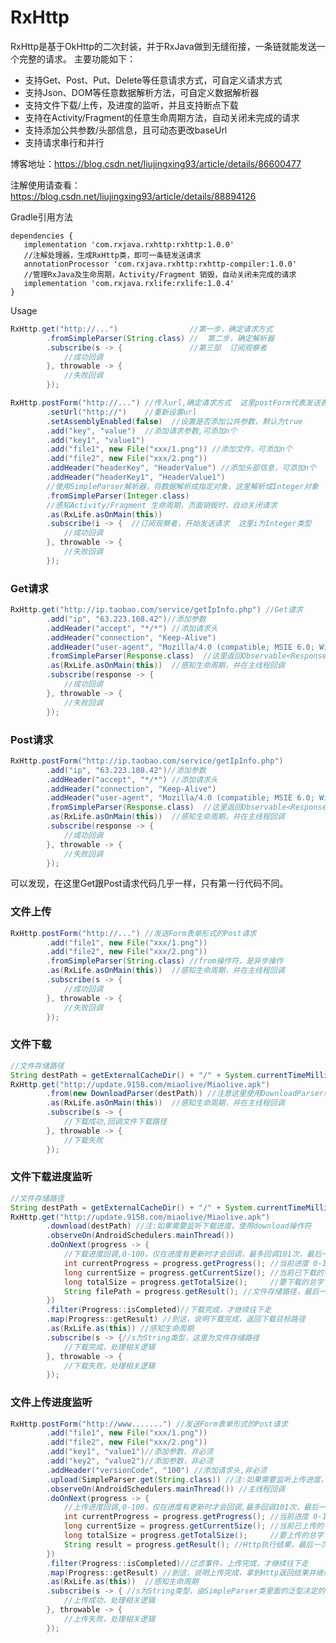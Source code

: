 # RxHttp
RxHttp是基于OkHttp的二次封装，并于RxJava做到无缝衔接，一条链就能发送一个完整的请求。
主要功能如下：
 - 支持Get、Post、Put、Delete等任意请求方式，可自定义请求方式
 - 支持Json、DOM等任意数据解析方法，可自定义数据解析器
 - 支持文件下载/上传，及进度的监听，并且支持断点下载
 - 支持在Activity/Fragment的任意生命周期方法，自动关闭未完成的请求
 - 支持添加公共参数/头部信息，且可动态更改baseUrl
 - 支持请求串行和并行

博客地址：https://blog.csdn.net/liujingxing93/article/details/86600477

注解使用请查看：https://blog.csdn.net/liujingxing93/article/details/88894126

Gradle引用方法

    dependencies {
       implementation 'com.rxjava.rxhttp:rxhttp:1.0.0'
       //注解处理器，生成RxHttp类，即可一条链发送请求
       annotationProcessor 'com.rxjava.rxhttp:rxhttp-compiler:1.0.0'
       //管理RxJava及生命周期，Activity/Fragment 销毁，自动关闭未完成的请求
       implementation 'com.rxjava.rxlife:rxlife:1.0.4'
    }

Usage

```java
RxHttp.get("http://...")                //第一步，确定请求方式
        .fromSimpleParser(String.class) //  第二步，确定解析器
        .subscribe(s -> {               //第三部  订阅观察者
            //成功回调
        }, throwable -> {
            //失败回调
        });
```
```java
RxHttp.postForm("http://...") //传入url,确定请求方式  这里postForm代表发送表单形式的Post请求
        .setUrl("http://")    //重新设置url
        .setAssemblyEnabled(false)  //设置是否添加公共参数，默认为true
        .add("key", "value")  //添加请求参数,可添加n个
        .add("key1", "value1") 
        .add("file1", new File("xxx/1.png")) //添加文件，可添加n个
        .add("file2", new File("xxx/2.png"))
        .addHeader("headerKey", "HeaderValue") //添加头部信息，可添加n个
        .addHeader("headerKey1", "HeaderValue1")
        //使用SimpleParser解析器，将数据解析成指定对象，这里解析成Integer对象
        .fromSimpleParser(Integer.class)   
        //感知Activity/Fragment 生命周期，页面销毁时，自动关闭请求
        .as(RxLife.asOnMain(this)) 
        .subscribe(i -> {  //订阅观察者，开始发送请求  这里i为Integer类型
            //成功回调
        }, throwable -> {
            //失败回调
        });
```

### Get请求
```java
RxHttp.get("http://ip.taobao.com/service/getIpInfo.php") //Get请求
        .add("ip", "63.223.108.42")//添加参数
        .addHeader("accept", "*/*") //添加请求头
        .addHeader("connection", "Keep-Alive")
        .addHeader("user-agent", "Mozilla/4.0 (compatible; MSIE 6.0; Windows NT 5.1;SV1)")
        .fromSimpleParser(Response.class)  //这里返回Observable<Response> 对象
        .as(RxLife.asOnMain(this))  //感知生命周期，并在主线程回调
        .subscribe(response -> {
            //成功回调
        }, throwable -> {
            //失败回调
        });
```
### Post请求
```java
RxHttp.postForm("http://ip.taobao.com/service/getIpInfo.php")
        .add("ip", "63.223.108.42")//添加参数
        .addHeader("accept", "*/*") //添加请求头
        .addHeader("connection", "Keep-Alive")
        .addHeader("user-agent", "Mozilla/4.0 (compatible; MSIE 6.0; Windows NT 5.1;SV1)")
        .fromSimpleParser(Response.class)  //这里返回Observable<Response>对象
        .as(RxLife.asOnMain(this))  //感知生命周期，并在主线程回调
        .subscribe(response -> {
            //成功回调
        }, throwable -> {
            //失败回调
        });
```

可以发现，在这里Get跟Post请求代码几乎一样，只有第一行代码不同。
### 文件上传
```java
RxHttp.postForm("http://...") //发送Form表单形式的Post请求
        .add("file1", new File("xxx/1.png"))
        .add("file2", new File("xxx/2.png"))
        .fromSimpleParser(String.class) //from操作符，是异步操作
        .as(RxLife.asOnMain(this))  //感知生命周期，并在主线程回调
        .subscribe(s -> { 
            //成功回调
        }, throwable -> {
            //失败回调
        });
```
### 文件下载
```java
//文件存储路径
String destPath = getExternalCacheDir() + "/" + System.currentTimeMillis() + ".apk";
RxHttp.get("http://update.9158.com/miaolive/Miaolive.apk")
        .from(new DownloadParser(destPath)) //注意这里使用DownloadParser解析器，并传入本地路径
        .as(RxLife.asOnMain(this))  //感知生命周期，并在主线程回调
        .subscribe(s -> {
            //下载成功,回调文件下载路径
        }, throwable -> {
            //下载失败
        });
```

### 文件下载进度监听
```java
//文件存储路径
String destPath = getExternalCacheDir() + "/" + System.currentTimeMillis() + ".apk";
RxHttp.get("http://update.9158.com/miaolive/Miaolive.apk")
        .download(destPath) //注:如果需要监听下载进度，使用download操作符
        .observeOn(AndroidSchedulers.mainThread())
        .doOnNext(progress -> {
            //下载进度回调,0-100，仅在进度有更新时才会回调，最多回调101次，最后一次回调文件存储路径
            int currentProgress = progress.getProgress(); //当前进度 0-100
            long currentSize = progress.getCurrentSize(); //当前已下载的字节大小
            long totalSize = progress.getTotalSize();     //要下载的总字节大小
            String filePath = progress.getResult(); //文件存储路径，最后一次回调才有内容
        })
        .filter(Progress::isCompleted)//下载完成，才继续往下走
        .map(Progress::getResult) //到这，说明下载完成，返回下载目标路径
        .as(RxLife.as(this)) //感知生命周期
        .subscribe(s -> {//s为String类型，这里为文件存储路径
            //下载完成，处理相关逻辑
        }, throwable -> {
            //下载失败，处理相关逻辑
        });
```
###  文件上传进度监听
```java
RxHttp.postForm("http://www.......") //发送Form表单形式的Post请求
        .add("file1", new File("xxx/1.png"))
        .add("file2", new File("xxx/2.png"))
        .add("key1", "value1")//添加参数，非必须
        .add("key2", "value2")//添加参数，非必须
        .addHeader("versionCode", "100") //添加请求头,非必须
        .upload(SimpleParser.get(String.class)) //注:如果需要监听上传进度，使用upload操作符
        .observeOn(AndroidSchedulers.mainThread()) //主线程回调
        .doOnNext(progress -> {
            //上传进度回调,0-100，仅在进度有更新时才会回调,最多回调101次，最后一次回调Http执行结果
            int currentProgress = progress.getProgress(); //当前进度 0-100
            long currentSize = progress.getCurrentSize(); //当前已上传的字节大小
            long totalSize = progress.getTotalSize();     //要上传的总字节大小
            String result = progress.getResult(); //Http执行结果，最后一次回调才有内容
        })
        .filter(Progress::isCompleted)//过滤事件，上传完成，才继续往下走
        .map(Progress::getResult) //到这，说明上传完成，拿到Http返回结果并继续往下走
        .as(RxLife.as(this))  //感知生命周期
        .subscribe(s -> { //s为String类型，由SimpleParser类里面的泛型决定的
            //上传成功，处理相关逻辑
        }, throwable -> {
            //上传失败，处理相关逻辑
        });
```












